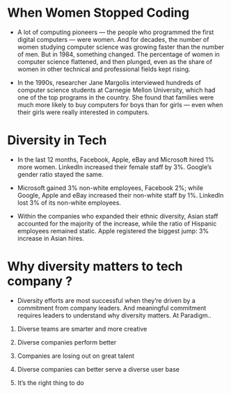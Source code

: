 # When Women Stopped Coding

* A lot of computing pioneers — the people who programmed the first digital computers — were women. And for decades, the number of women studying computer science was growing faster than the number of men. But in 1984, something changed. The percentage of women in computer science flattened, and then plunged, even as the share of women in other technical and professional fields kept rising.

* In the 1990s, researcher Jane Margolis interviewed hundreds of computer science students at Carnegie Mellon University, which had one of the top programs in the country. She found that families were much more likely to buy computers for boys than for girls — even when their girls were really interested in computers.


# Diversity in Tech
* In the last 12 months, Facebook, Apple, eBay and Microsoft hired 1% more women. LinkedIn increased their female staff by 3%. Google’s gender ratio stayed the same.

* Microsoft gained 3% non-white employees, Facebook 2%; while Google, Apple and eBay increased their non-white staff by 1%. LinkedIn lost 3% of its non-white employees.

* Within the companies who expanded their ethnic diversity, Asian staff accounted for the majority of the increase, while the ratio of Hispanic employees remained static. Apple registered the biggest jump: 3% increase in Asian hires.


# Why diversity matters to tech company ? 

* Diversity efforts are most successful when they’re driven by a commitment from company leaders. And meaningful commitment requires leaders to understand why diversity matters. At Paradigm..

1. Diverse teams are smarter and more creative 

2. Diverse companies perform better

3. Companies are losing out on great talent 

4. Diverse companies can better serve a diverse user base 

5. It’s the right thing to do 


